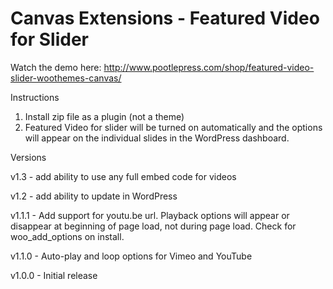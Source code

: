 Canvas Extensions - Featured Video for Slider
================================================

Watch the demo here: http://www.pootlepress.com/shop/featured-video-slider-woothemes-canvas/

Instructions

1. Install zip file as a plugin (not a theme)
2. Featured Video for slider will be turned on automatically and the options will appear on the individual slides in the WordPress dashboard.

Versions

v1.3 - add ability to use any full embed code for videos

v1.2 - add ability to update in WordPress

v1.1.1 - Add support for youtu.be url. Playback options will appear or disappear at beginning of page load, not during page load. Check for woo_add_options on install.

v1.1.0 - Auto-play and loop options for Vimeo and YouTube

v1.0.0 - Initial release
